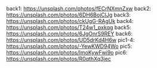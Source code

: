back1: https://unsplash.com/photos/fECrNXmnZxw
back2: https://unsplash.com/photos/6DH6BojClJg
back3: https://unsplash.com/photos/ckUgG-RAgUk
back4: https://unsplash.com/photos/T24w1_pxkqg
back5: https://unsplash.com/photos/6JgOnrS9REY
back6: https://unsplash.com/photos/UD5drKd4H6w
pic1-4: https://unsplash.com/photos/-YewKWD94Wo
pic5: https://unsplash.com/photos/ImoKywFwi9o
pic6: https://unsplash.com/photos/R0qthXq3jec